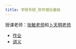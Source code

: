 ```yaml
---
title: 学硕专硕_软件理论基础
---
```


授课老师：[张敏老师](https://faculty.ecnu.edu.cn/_s43/zm2/main.psp)和[卜天明老师](https://faculty.ecnu.edu.cn/_s43/btm/main.psp)

- [作业](https://drive.vanillaaaa.org/SharedCourses/postgraduate/软件工程学院/学硕专硕_软件理论基础/作业)
- [讲义](https://drive.vanillaaaa.org/SharedCourses/postgraduate/软件工程学院/学硕专硕_软件理论基础/讲义)
